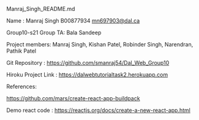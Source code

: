 Manraj_Singh_README.md

Name : Manraj Singh
B00877934
mn697903@dal.ca

Group10-s21
Group TA: Bala Sandeep

Project members: 
                Manraj Singh,
                Kishan Patel,
                Robinder Singh,
                Narendran,
                Pathik Patel


Git Repository : https://github.com/smanraj54/Dal_Web_Group10

Hiroku Project Link : https://dalwebtutorialtask2.herokuapp.com


References: 

https://github.com/mars/create-react-app-buildpack

Demo react code : https://reactjs.org/docs/create-a-new-react-app.html
